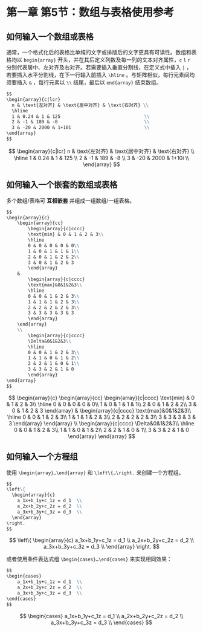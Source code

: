 # 第一章 第5节：数组与表格使用参考

## 如何输入一个数组或表格

通常，一个格式化后的表格比单纯的文字或排版后的文字更具有可读性。数组和表格均以 `begin{array}` 开头，并在其后定义列数及每一列的文本对齐属性，`c` `l` `r` 分别代表居中、左对齐及右对齐。若需要插入垂直分割线，在定义式中插入 `|` ，若要插入水平分割线，在下一行输入前插入 `\hline` 。与矩阵相似，每行元素间均须要插入 `&` ，每行元素以 `\\` 结尾，最后以 `end{array}` 结束数组。

```markdown
$$
\begin{array}{c|lcr}
  n & \text{左对齐} & \text{居中对齐} & \text{右对齐} \\
  \hline
  1 & 0.24 & 1 & 125                               \\
  2 & -1 & 189 & -8                                \\
  3 & -20 & 2000 & 1+10i                           \\
\end{array}
$$
```

$$
\begin{array}{c|lcr}
  n & \text{左对齐} & \text{居中对齐} & \text{右对齐} \\
  \hline
  1 & 0.24 & 1 & 125                               \\
  2 & -1 & 189 & -8                                \\
  3 & -20 & 2000 & 1+10i                           \\
\end{array}
$$

## 如何输入一个嵌套的数组或表格

多个数组/表格可 **互相嵌套** 并组成一组数组/一组表格。

```markdown
$$
\begin{array}{c}
    \begin{array}{cc}
        \begin{array}{c|cccc}
        \text{min} & 0 & 1 & 2 & 3\\
        \hline
        0 & 0 & 0 & 0 & 0\\
        1 & 0 & 1 & 1 & 1\\
        2 & 0 & 1 & 2 & 2\\
        3 & 0 & 1 & 2 & 3
        \end{array}
    &
        \begin{array}{c|cccc}
        \text{max}&0&1&2&3\\
        \hline
        0 & 0 & 1 & 2 & 3\\
        1 & 1 & 1 & 2 & 3\\
        2 & 2 & 2 & 2 & 3\\
        3 & 3 & 3 & 3 & 3
        \end{array}
    \end{array}
    \\
        \begin{array}{c|cccc}
        \Delta&0&1&2&3\\
        \hline
        0 & 0 & 1 & 2 & 3\\
        1 & 1 & 0 & 1 & 2\\
        2 & 2 & 1 & 0 & 1\\
        3 & 3 & 2 & 1 & 0
        \end{array}
\end{array}
$$
```

$$
\begin{array}{c}
    \begin{array}{cc}
        \begin{array}{c|cccc}
        \text{min} & 0 & 1 & 2 & 3\\
        \hline
        0 & 0 & 0 & 0 & 0\\
        1 & 0 & 1 & 1 & 1\\
        2 & 0 & 1 & 2 & 2\\
        3 & 0 & 1 & 2 & 3
        \end{array}
    &
        \begin{array}{c|cccc}
        \text{max}&0&1&2&3\\
        \hline
        0 & 0 & 1 & 2 & 3\\
        1 & 1 & 1 & 2 & 3\\
        2 & 2 & 2 & 2 & 3\\
        3 & 3 & 3 & 3 & 3
        \end{array}
    \end{array}
    \\
        \begin{array}{c|cccc}
        \Delta&0&1&2&3\\
        \hline
        0 & 0 & 1 & 2 & 3\\
        1 & 1 & 0 & 1 & 2\\
        2 & 2 & 1 & 0 & 1\\
        3 & 3 & 2 & 1 & 0
        \end{array}
\end{array}
$$

## 如何输入一个方程组

使用 `\begin{array}…\end{array}` 和 `\left\{…\right.` 来创建一个方程组。

```markdown
$$
\left\{
  \begin{array}{c}
    a_1x+b_1y+c_1z = d_1  \\
    a_2x+b_2y+c_2z = d_2  \\
    a_3x+b_3y+c_3z = d_3  \\  
  \end{array}
\right.
$$
```

$$
\left\{
  \begin{array}{c}
    a_1x+b_1y+c_1z = d_1  \\
    a_2x+b_2y+c_2z = d_2  \\
    a_3x+b_3y+c_3z = d_3  \\  
  \end{array}
\right.
$$

或者使用条件表达式组 `\begin{cases}…\end{cases}` 来实现相同效果：

```markdown
$$
\begin{cases}
    a_1x+b_1y+c_1z = d_1  \\
    a_2x+b_2y+c_2z = d_2  \\
    a_3x+b_3y+c_3z = d_3  \\  
\end{cases}
$$
```

$$
\begin{cases}
    a_1x+b_1y+c_1z = d_1  \\
    a_2x+b_2y+c_2z = d_2  \\
    a_3x+b_3y+c_3z = d_3  \\  
\end{cases}
$$

